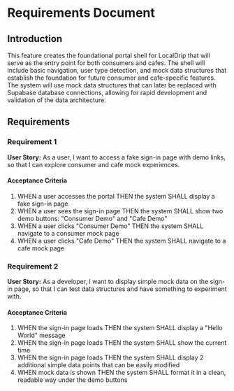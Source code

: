 # Requirements Document

## Introduction

This feature creates the foundational portal shell for LocalDrip that will serve as the entry point for both consumers and cafes. The shell will include basic navigation, user type detection, and mock data structures that establish the foundation for future consumer and cafe-specific features. The system will use mock data structures that can later be replaced with Supabase database connections, allowing for rapid development and validation of the data architecture.

## Requirements

### Requirement 1

**User Story:** As a user, I want to access a fake sign-in page with demo links, so that I can explore consumer and cafe mock experiences.

#### Acceptance Criteria

1. WHEN a user accesses the portal THEN the system SHALL display a fake sign-in page
2. WHEN a user sees the sign-in page THEN the system SHALL show two demo buttons: "Consumer Demo" and "Cafe Demo"
3. WHEN a user clicks "Consumer Demo" THEN the system SHALL navigate to a consumer mock page
4. WHEN a user clicks "Cafe Demo" THEN the system SHALL navigate to a cafe mock page

### Requirement 2

**User Story:** As a developer, I want to display simple mock data on the sign-in page, so that I can test data structures and have something to experiment with.

#### Acceptance Criteria

1. WHEN the sign-in page loads THEN the system SHALL display a "Hello World" message
2. WHEN the sign-in page loads THEN the system SHALL show the current time
3. WHEN the sign-in page loads THEN the system SHALL display 2 additional simple data points that can be easily modified
4. WHEN mock data is shown THEN the system SHALL format it in a clean, readable way under the demo buttons